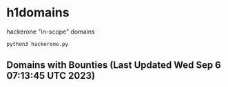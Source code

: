 # h1domains
hackerone "in-scope" domains

`python3 hackerone.py`
## Domains with Bounties (Last Updated Wed Sep  6 07:13:45 UTC 2023)
```

```
